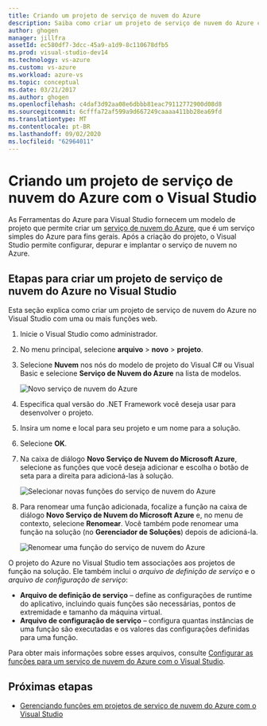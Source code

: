 ```yaml
---
title: Criando um projeto de serviço de nuvem do Azure
description: Saiba como criar um projeto de serviço de nuvem do Azure com o Visual Studio
author: ghogen
manager: jillfra
assetId: ec580df7-3dcc-45a9-a1d9-8c110678dfb5
ms.prod: visual-studio-dev14
ms.technology: vs-azure
ms.custom: vs-azure
ms.workload: azure-vs
ms.topic: conceptual
ms.date: 03/21/2017
ms.author: ghogen
ms.openlocfilehash: c4daf3d92aa08e6dbbb81eac79112772900d08d8
ms.sourcegitcommit: 6cfffa72af599a9d667249caaaa411bb28ea69fd
ms.translationtype: MT
ms.contentlocale: pt-BR
ms.lasthandoff: 09/02/2020
ms.locfileid: "62964011"
---
```

# <a name="creating-an-azure-cloud-service-project-with-visual-studio"></a>Criando um projeto de serviço de nuvem do Azure com o Visual Studio
As Ferramentas do Azure para Visual Studio fornecem um modelo de projeto que permite criar um [serviço de nuvem do Azure](/azure/cloud-services/cloud-services-choose-me), que é um serviço simples do Azure para fins gerais. Após a criação do projeto, o Visual Studio permite configurar, depurar e implantar o serviço de nuvem no Azure.

## <a name="steps-to-create-an-azure-cloud-service-project-in-visual-studio"></a>Etapas para criar um projeto de serviço de nuvem do Azure no Visual Studio
Esta seção explica como criar um projeto de serviço de nuvem do Azure no Visual Studio com uma ou mais funções web.

1. Inicie o Visual Studio como administrador.

1. No menu principal, selecione **arquivo**  >  **novo**  >  **projeto**.

1. Selecione **Nuvem** nos nós do modelo de projeto do Visual C# ou Visual Basic e selecione **Serviço de Nuvem do Azure** na lista de modelos.

    ![Novo serviço de nuvem do Azure](./media/vs-azure-tools-azure-project-create/new-project-wizard-for-cloud-service.png)

1. Especifica qual versão do .NET Framework você deseja usar para desenvolver o projeto.

1. Insira um nome e local para seu projeto e um nome para a solução.

1. Selecione **OK**.

1. Na caixa de diálogo **Novo Serviço de Nuvem do Microsoft Azure**, selecione as funções que você deseja adicionar e escolha o botão de seta para a direita para adicioná-las à solução.

    ![Selecionar novas funções do serviço de nuvem do Azure](./media/vs-azure-tools-azure-project-create/new-cloud-service.png)

1. Para renomear uma função adicionada, focalize a função na caixa de diálogo **Novo Serviço de Nuvem do Microsoft Azure** e, no menu de contexto, selecione **Renomear**. Você também pode renomear uma função na solução (no **Gerenciador de Soluções**) depois de adicioná-la.

    ![Renomear uma função do serviço de nuvem do Azure](./media/vs-azure-tools-azure-project-create/new-cloud-service-rename.png)

O projeto do Azure no Visual Studio tem associações aos projetos de função na solução. Ele também inclui o *arquivo de definição de serviço* e o *arquivo de configuração de serviço*:

- **Arquivo de definição de serviço** – define as configurações de runtime do aplicativo, incluindo quais funções são necessárias, pontos de extremidade e tamanho da máquina virtual.
- **Arquivo de configuração de serviço** – configura quantas instâncias de uma função são executadas e os valores das configurações definidas para uma função.

Para obter mais informações sobre esses arquivos, consulte [Configurar as funções para um serviço de nuvem do Azure com o Visual Studio](vs-azure-tools-configure-roles-for-cloud-service.md).

## <a name="next-steps"></a>Próximas etapas
- [Gerenciando funções em projetos de serviço de nuvem do Azure com o Visual Studio](./vs-azure-tools-cloud-service-project-managing-roles.md)
